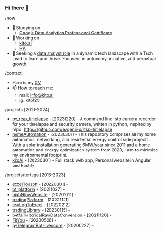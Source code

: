 ### Hi there 👋

<!--
**kito129/kito129** is a ✨ _special_ ✨ repository because its `README.md` (this file) appears on your GitHub profile.
-->

/now
- 📕 Studying on
  - [Google Data Analytics Professional Certificate](https://www.coursera.org/professional-certificates/google-data-analytics)
- 🔨 Working on
  - [kito.ai](https://github.com/kito129/kitoAi)
  - [HA](https://github.com/kito129/homeAutomation)
- 🌱 Seeking a [data analyst role](https://www.linkedin.com/in/marco-selva/) in a dynamic tech landscape with a Tech Lead to learn and thrive. Focused on autonomy, initiative, and perpetual growth.

/contact
- Here is my [CV](https://github.com/kito129/techResume/blob/main/marco_selva_resume.pdf)   
- 📫 How to reach me:
  - mail: info@kito.ai
  - ig: kito129

/projects [2010-2024]
- [py_rtsp_timelapse](https://github.com/kito129/py_rtsp_timelapse) - [20231220] - A command line rstp camera recorder for your timelapse and security camera, written in python, inspired by repo: https://github.com/evgenii-d/rtsp-timelapse
- [homeAutomation](https://github.com/kito129/homeAutomation) - [20230301] - This repository comprises all my home automation, networking, and residential energy control side projects. With a solar installation generating 6MW/year since 2011 and a home automation and energy optimization system from 2023, I aim to minimize my environmental footprint.
- [kitoAi](https://github.com/kito129/kitoAi) - [20230301] - Full stack web app, Personal website in Angular and Fastify

/projects/tortuga  [2018-2023]
- [excelToJson](https://github.com/kito129/excelToJson) - [20220301] -
- [bf_platform](https://github.com/kito129/bf_platform) - [20211027] -
- [highNlowWebsite](https://github.com/kito129/highNlowWebsite) - [20201011] -
- [tradingPlatform](https://github.com/kito129/tradingPlatform) - [20221121] -
- [csvLogToExcel](https://github.com/kito129/csvLogToExcel) - [20220212] -
- [tradingLibrary](https://github.com/kito129/tradingLibrary) - [20230115] -
- [betfairHitoricalRawDataConversion](https://github.com/kito129/betfairHitoricalRawDataConversion) - [20211120] -
- [FitYou](https://github.com/kito129/FitYou) - [20200506] -
- [pyTelegramBot-livescore](https://github.com/kito129/pyTelegramBot-livescore) - [20200227] -
